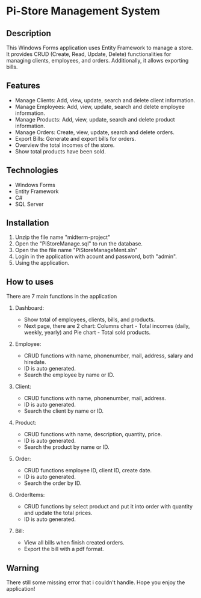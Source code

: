 # Pi-Store Management System

## Description

This Windows Forms application uses Entity Framework to manage a store. It provides CRUD (Create, Read, Update, Delete) functionalities for managing clients, employees, and orders. Additionally, it allows exporting bills.

## Features

-   Manage Clients: Add, view, update, search and delete client information.
-   Manage Employees: Add, view, update, search and delete employee information.
-   Manage Products: Add, view, update, search and delete product information.
-   Manage Orders: Create, view, update, search and delete orders.
-   Export Bills: Generate and export bills for orders.
-   Overview the total incomes of the store.
-   Show total products have been sold.

## Technologies

-   Windows Forms
-   Entity Framework
-   C#
-   SQL Server

## Installation

1. Unzip the file name "midterm-project"
2. Open the "PiStoreManage.sql" to run the database.
3. Open the the file name "PiStoreManageMent.sln"
4. Login in the application with acount and password, both "admin".
5. Using the application.

## How to uses

There are 7 main functions in the application

1. Dashboard:

    - Show total of employees, clients, bills, and products.
    - Next page, there are 2 chart: Columns chart - Total incomes (daily, weekly, yearly) and Pie chart - Total sold products.

2. Employee:

    - CRUD functions with name, phonenumber, mail, address, salary and hiredate.
    - ID is auto generated.
    - Search the employee by name or ID.

3. Client:

    - CRUD functions with name, phonenumber, mail, address.
    - ID is auto generated.
    - Search the client by name or ID.

4. Product:

    - CRUD functions with name, description, quantity, price.
    - ID is auto generated.
    - Search the product by name or ID.

5. Order:

    - CRUD functions employee ID, client ID, create date.
    - ID is auto generated.
    - Search the order by ID.

6. OrderItems:

    - CRUD functions by select product and put it into order with quantity and update the total prices.
    - ID is auto generated.

7. Bill:

    - View all bills when finish created orders.
    - Export the bill with a pdf format.

## Warning

There still some missing error that i couldn't handle. Hope you enjoy the application!
